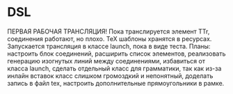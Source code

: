 # DSL
ПЕРВАЯ РАБОЧАЯ ТРАНСЛЯЦИЯ!
Пока транслируется элемент TTr, соединения работают, но плохо.
TeX шаблоны хранятся в ресурсах.
Запускается трансляция в классе launch, пока в виде теста.
Планы: настроить блок соединений,
       расширить список элементов,
       реализовать генерацию изогнутых линий между соединениями, 
       избавиться от класса launch,
       сделать отдельный класс для грамматики, так как из-за инлайн вставок класс слишком громоздкий и непонятный,
       доделать запись в файл tex,
       настроить дополнительные прямоугольники в рамке.
      
